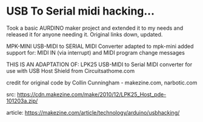 # USB To Serial midi hacking...

Took a basic AURDINO maker project and extended it to my needs and released it for anyone needing it.
Original links down, updated.

MPK-MINI USB-MIDI to SERIAL MIDI Converter
adapted to mpk-mini
added support for: MIDI IN (via interrupt) and MIDI program change messages


THIS IS AN ADAPTATION OF: LPK25 USB-MIDI to Serial MIDI converter for use with USB Host Shield from Circuitsathome.com

credit for original code by Collin Cunningham - makezine.com, narbotic.com

src: https://cdn.makezine.com/make/2010/12/LPK25_Host_pde-101203a.zip/

article: https://makezine.com/article/technology/arduino/usbhacking/
